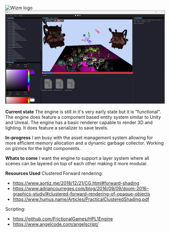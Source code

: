 ![Wizm logo](https://github.com/SebastianRautenbach/WIZM-Game-Engine/blob/main/RenderEngine/res/Picture1.png 'Wizm logo')
![ScreenShot1](https://github.com/SebastianRautenbach/3D-Game-Engine/blob/main/RenderEngine/res/screenshot2.png)

**Current state**
The engine is still in it's very early state but it is "functional". The engine does feature a component based entity system similar to Unity and Unreal. The engine has a basic renderer capable to render 3D and lighting.
It does feature a serializer to save levels.

**In-progress**
I am busy with the asset management system allowing for more efficient memory allocation and a dynamic garbage collector. Working on gizmos for the light components.

**Whats to come**
I want the engine to support a layer system where all scenes can be layered on top of each other making it more modular.

**Resources Used**
Clustered Forward rendering:
- https://www.aortiz.me/2018/12/21/CG.html#forward-shading
- https://www.adriancourreges.com/blog/2016/09/09/doom-2016-graphics-study/#clustered-forward-rendering-of-opaque-objects
- https://www.humus.name/Articles/PracticalClusteredShading.pdf

Scripting:
- https://github.com/FrictionalGames/HPL1Engine
- https://www.angelcode.com/angelscript/
